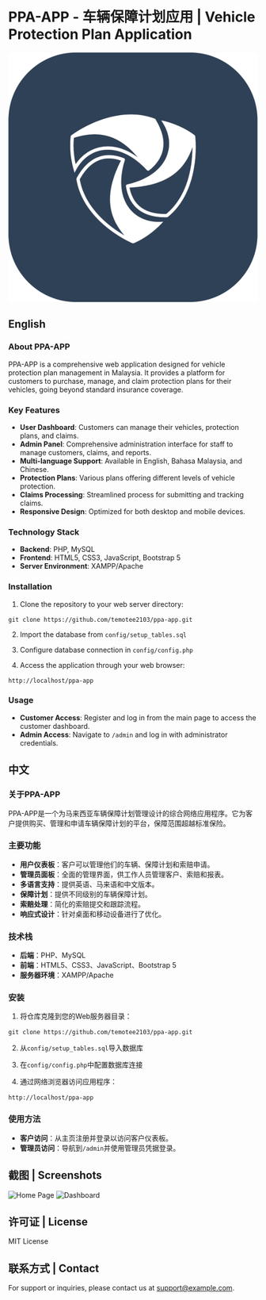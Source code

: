 # PPA-APP - 车辆保障计划应用 | Vehicle Protection Plan Application

![PPA Logo](assets/images/ppa-app-logo.png)

## English

### About PPA-APP

PPA-APP is a comprehensive web application designed for vehicle protection plan management in Malaysia. It provides a platform for customers to purchase, manage, and claim protection plans for their vehicles, going beyond standard insurance coverage.

### Key Features

- **User Dashboard**: Customers can manage their vehicles, protection plans, and claims.
- **Admin Panel**: Comprehensive administration interface for staff to manage customers, claims, and reports.
- **Multi-language Support**: Available in English, Bahasa Malaysia, and Chinese.
- **Protection Plans**: Various plans offering different levels of vehicle protection.
- **Claims Processing**: Streamlined process for submitting and tracking claims.
- **Responsive Design**: Optimized for both desktop and mobile devices.

### Technology Stack

- **Backend**: PHP, MySQL
- **Frontend**: HTML5, CSS3, JavaScript, Bootstrap 5
- **Server Environment**: XAMPP/Apache

### Installation

1. Clone the repository to your web server directory:
```
git clone https://github.com/temotee2103/ppa-app.git
```

2. Import the database from `config/setup_tables.sql`

3. Configure database connection in `config/config.php`

4. Access the application through your web browser:
```
http://localhost/ppa-app
```

### Usage

- **Customer Access**: Register and log in from the main page to access the customer dashboard.
- **Admin Access**: Navigate to `/admin` and log in with administrator credentials.

## 中文

### 关于PPA-APP

PPA-APP是一个为马来西亚车辆保障计划管理设计的综合网络应用程序。它为客户提供购买、管理和申请车辆保障计划的平台，保障范围超越标准保险。

### 主要功能

- **用户仪表板**：客户可以管理他们的车辆、保障计划和索赔申请。
- **管理员面板**：全面的管理界面，供工作人员管理客户、索赔和报表。
- **多语言支持**：提供英语、马来语和中文版本。
- **保障计划**：提供不同级别的车辆保障计划。
- **索赔处理**：简化的索赔提交和跟踪流程。
- **响应式设计**：针对桌面和移动设备进行了优化。

### 技术栈

- **后端**：PHP、MySQL
- **前端**：HTML5、CSS3、JavaScript、Bootstrap 5
- **服务器环境**：XAMPP/Apache

### 安装

1. 将仓库克隆到您的Web服务器目录：
```
git clone https://github.com/temotee2103/ppa-app.git
```

2. 从`config/setup_tables.sql`导入数据库

3. 在`config/config.php`中配置数据库连接

4. 通过网络浏览器访问应用程序：
```
http://localhost/ppa-app
```

### 使用方法

- **客户访问**：从主页注册并登录以访问客户仪表板。
- **管理员访问**：导航到`/admin`并使用管理员凭据登录。

## 截图 | Screenshots

![Home Page](assets/images/screenshots/home.jpg)
![Dashboard](assets/images/screenshots/dashboard.jpg)

## 许可证 | License

MIT License

## 联系方式 | Contact

For support or inquiries, please contact us at support@example.com.